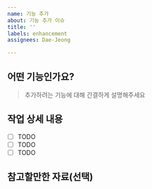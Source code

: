```yaml
---
name: 기능 추가
about: 기능 추가 이슈
title: ''
labels: enhancement
assignees: Dae-Jeong

---
```


## 어떤 기능인가요?
> 추가하려는 기능에 대해 간결하게 설명해주세요

## 작업 상세 내용

- [ ] TODO
- [ ] TODO
- [ ] TODO

## 참고할만한 자료(선택)

